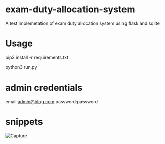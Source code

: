 # exam-duty-allocation-system
A test implemetation of exam duty allocation system using flask and sqlite

# Usage

pip3 install -r requirements.txt

python3 run.py

# admin credentials
email:admin@blog.com
password:password

# snippets

![Capture](https://user-images.githubusercontent.com/72008676/182055872-574309fc-5f52-48c7-a379-9dc6254f9931.PNG)





